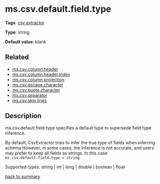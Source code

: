# ms.csv.default.field.type

**Tags**: 
[csv extractor](https://github.com/linkedin/data-integration-library/blob/master/docs/parameters/categories.md#csv-extractor-properties)

**Type**: string

**Default value**: blank

## Related 
- [ms.csv.column.header](https://github.com/linkedin/data-integration-library/blob/master/docs/parameters/ms.csv.column.header.md)
- [ms.csv.column.header.index](https://github.com/linkedin/data-integration-library/blob/master/docs/parameters/ms.csv.column.header.index.md)
- [ms.csv.column.projection](https://github.com/linkedin/data-integration-library/blob/master/docs/parameters/ms.csv.column.projection.md)
- [ms.csv.escape.character](https://github.com/linkedin/data-integration-library/blob/master/docs/parameters/ms.csv.escape.character.md)
- [ms.csv.quote.character](https://github.com/linkedin/data-integration-library/blob/master/docs/parameters/)
- [ms.csv.separator](https://github.com/linkedin/data-integration-library/blob/master/docs/parameters/)
- [ms.csv.skip.lines](https://github.com/linkedin/data-integration-library/blob/master/docs/parameters/ms.csv.skip.lines.md)

## Description

ms.csv.default.field.type specifies a default type to supersede field type inference.
 
By default, CsvExtractor tries to infer the true type of fields when inferring schema
However, in some cases, the inference is not accurate, and users may prefer to keep all fields as strings.
In this case `ms.csv.default.field.type = string`

Supported types: string | int | long | double | boolean | float

[back to summary](https://github.com/linkedin/data-integration-library/blob/master/docs/parameters/summary.md#mscsvdefaultfieldtype)
